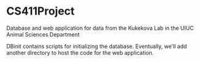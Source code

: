 CS411Project
============

Database and web application for data from the Kukekova Lab in the UIUC Animal Sciences Department

DBinit contains scripts for initializing the database. Eventually, we'll add
another directory to host the code for the web application.
